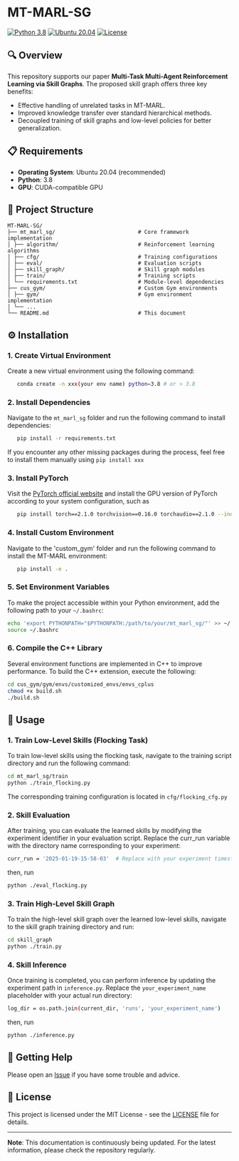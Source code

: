 # MT-MARL-SG
[![Python 3.8](https://img.shields.io/badge/python-3.8-blue.svg)](https://www.python.org/downloads/release/python-380/)
[![Ubuntu 20.04](https://img.shields.io/badge/ubuntu-20.04-orange.svg)](https://releases.ubuntu.com/20.04/)
[![License](https://img.shields.io/badge/license-MIT-green.svg)](LICENSE)

## 🔍 Overview
This repository supports our paper **Multi-Task Multi-Agent Reinforcement Learning via Skill Graphs**. The proposed skill graph offers three key benefits: 
- Effective handling of unrelated tasks in MT-MARL.
- Improved knowledge transfer over standard hierarchical methods.
- Decoupled training of skill graphs and low-level policies for better generalization.

## 📋 Requirements
- **Operating System**: Ubuntu 20.04 (recommended)
- **Python**: 3.8
- **GPU**: CUDA-compatible GPU

## 📁 Project Structure
```
MT-MARL-SG/
├── mt_marl_sg/                          # Core framework implementation
│ ├── algorithm/                         # Reinforcement learning algorithms
│ ├── cfg/                               # Training configurations
│ ├── eval/                              # Evaluation scripts
│ ├── skill_graph/                       # Skill graph modules
│ ├── train/                             # Training scripts
│ └── requirements.txt                   # Module-level dependencies
├── cus_gym/                             # Custom Gym environments
│ ├── gym/                               # Gym environment implementation
│ └── ...
└── README.md                            # This document
```

## ⚙️ Installation
### 1. Create Virtual Environment
Create a new virtual environment using the following command:
```bash
   conda create -n xxx(your env name) python=3.8 # or > 3.8
```
### 2. Install Dependencies
Navigate to the `mt_marl_sg` folder and run the following command to install dependencies:
```bash
   pip install -r requirements.txt
```
If you encounter any other missing packages during the process, feel free to install them manually using ``pip install xxx``

### 3. Install PyTorch
Visit the [PyTorch official website](https://pytorch.org/get-started/previous-versions/) and install the GPU version of PyTorch according to your system configuration, such as
```bash
   pip install torch==2.1.0 torchvision==0.16.0 torchaudio==2.1.0 --index-url https://download.pytorch.org/whl/cu121
```
### 4. Install Custom Environment
Navigate to the 'custom_gym' folder and run the following command to install the MT-MARL environment:
```bash
   pip install -e .
```

### 5. Set Environment Variables
To make the project accessible within your Python environment, add the following path to your `~/.bashrc`:

```bash
echo 'export PYTHONPATH="$PYTHONPATH:/path/to/your/mt_marl_sg/"' >> ~/.bashrc
source ~/.bashrc
```

### 6. Compile the C++ Library
Several environment functions are implemented in C++ to improve performance. To build the C++ extension, execute the following:
```bash
cd cus_gym/gym/envs/customized_envs/envs_cplus
chmod +x build.sh
./build.sh
```


## 🚀 Usage
### 1. Train Low-Level Skills (Flocking Task)
To train low-level skills using the flocking task, navigate to the training script directory and run the following command:
```bash
cd mt_marl_sg/train
python ./train_flocking.py
```
The corresponding training configuration is located in `cfg/flocking_cfg.py`

### 2. Skill Evaluation
After training, you can evaluate the learned skills by modifying the experiment identifier in your evaluation script. Replace the curr_run variable with the directory name corresponding to your experiment:
```bash
curr_run = '2025-01-19-15-58-03'  # Replace with your experiment timestamp
```
then, run
```bash
python ./eval_flocking.py
```

### 3. Train High-Level Skill Graph
To train the high-level skill graph over the learned low-level skills, navigate to the skill graph training directory and run:
```bash
cd skill_graph
python ./train.py
```

### 4. Skill Inference
Once training is completed, you can perform inference by updating the experiment path in `inference.py`. Replace the `your_experiment_name` placeholder with your actual run directory:
```bash
log_dir = os.path.join(current_dir, 'runs', 'your_experiment_name')
```
then, run 
```bash
python ./inference.py
```

## 📝 Getting Help
Please open an [Issue](https://github.com/Guobin-Zhu/MT-MARL-SG/issues) if you have some trouble and advice.

## 📄 License

This project is licensed under the MIT License - see the [LICENSE](LICENSE) file for details.

---

**Note**: This documentation is continuously being updated. For the latest information, please check the repository regularly.
